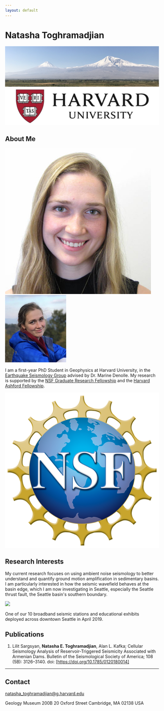 ```yaml
---
layout: default
---
```


# Natasha Toghramadjian

<img src="ararat2.png">
<img src="harvard-logo.jpg">

## About Me

<img class="profile-picture" src="natasha_harvard_photo.png">

<img src="natasha_headshot_dilijan_2.png" width="200"/>

I am a first-year PhD Student in Geophysics at Harvard University, in the [Earthquake Seismology Group](https://quake.fas.harvard.edu/) advised by Dr. Marine Denolle. My research is supported by the [NSF Graduate Research Fellowship](https://www.nsfgrfp.org/) and the [Harvard Ashford Fellowship](https://ashfordfellows.fas.harvard.edu/about).

<img class="profile-picture" src="nsf_logo.png">

## Research Interests

 My current research focuses on using ambient noise seismology to better understand and quantify ground motion amplification in sedimentary basins. I am particularly interested in how the seismic wavefield behaves at the basin edge, which I am now investigating in Seattle, especially the Seattle thrust fault, the Seattle basin's southern boundary.


<img src="seattleBB_2.png">

One of our 10 broadband seismic stations and educational exhibits deployed across downtown Seattle in April 2019.

## Publications

1. Lilit Sargsyan, **Natasha E. Toghramadjian**, Alan L. Kafka; Cellular Seismology Analysis of Reservoir‐Triggered Seismicity Associated with Armenian Dams. Bulletin of the Seismological Society of America; 108 (5B): 3126–3140. doi: [https://doi.org/10.1785/0120180014]

---

## Contact

natasha_toghramadjian@g.harvard.edu

Geology Museum 200B
20 Oxford Street
Cambridge, MA 02138
USA